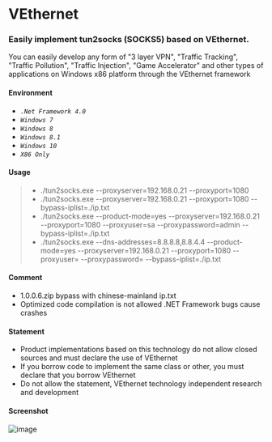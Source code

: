 # VEthernet
### Easily implement tun2socks (SOCKS5) based on VEthernet.
You can easily develop any form of "3 layer VPN", "Traffic Tracking", "Traffic Pollution", "Traffic Injection", "Game Accelerator" and other types of applications on Windows x86 platform through the VEthernet framework

#### Environment
* *`.Net Framework 4.0`*
* *`Windows 7`*
* *`Windows 8`* 
* *`Windows 8.1`*
* *`Windows 10`*  
* *`X86 Only`*

#### Usage
> * ./tun2socks.exe --proxyserver=192.168.0.21 --proxyport=1080
> * ./tun2socks.exe --proxyserver=192.168.0.21 --proxyport=1080 --bypass-iplist=./ip.txt
> * ./tun2socks.exe --product-mode=yes --proxyserver=192.168.0.21 --proxyport=1080 --proxyuser=sa --proxypassword=admin --bypass-iplist=./ip.txt
> * ./tun2socks.exe --dns-addresses=8.8.8.8,8.8.4.4 --product-mode=yes --proxyserver=192.168.0.21 --proxyport=1080 --proxyuser= --proxypassword= --bypass-iplist=./ip.txt

#### Comment
* 1.0.0.6.zip bypass with chinese-mainland ip.txt
* Optimized code compilation is not allowed .NET Framework bugs cause crashes

#### Statement
* Product implementations based on this technology do not allow closed sources and must declare the use of VEthernet
* If you borrow code to implement the same class or other, you must declare that you borrow VEthernet
* Do not allow the statement, VEthernet technology independent research and development

#### Screenshot
![image](https://img-blog.csdnimg.cn/20210913170159606.png)
